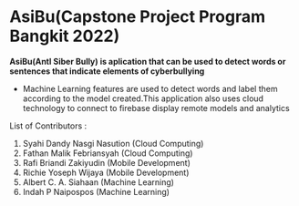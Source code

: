 # AsiBu(Capstone Project Program Bangkit 2022)

**AsiBu(AntI Siber Bully) is aplication that can be used to detect words or sentences that indicate elements of cyberbullying**

* Machine Learning features are used to detect words and label them according to the model created.This application also uses cloud technology to connect to firebase display remote models and analytics 

List of Contributors :
1. Syahi Dandy Nasgi Nasution (Cloud Computing) 
2. Fathan Malik Febriansyah   (Cloud Computing)
3. Rafi Briandi Zakiyudin     (Mobile Development)
4. Richie Yoseph Wijaya       (Mobile Development)
5. Albert C. A. Siahaan       (Machine Learning)
6. Indah P Naipospos          (Machine Learning)
